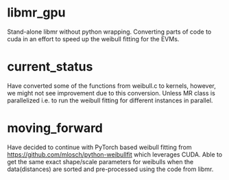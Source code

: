 # libmr_gpu
Stand-alone libmr without python wrapping. Converting parts of code to cuda in an effort to speed up the weibull fitting for the EVMs.

# current_status
Have converted some of the functions from weibull.c to kernels, however, we might not see improvement due to this conversion. Unless MR class is parallelized i.e. to run the weibull fitting for different instances in parallel. 

# moving_forward
Have decided to continue with PyTorch based weibull fitting from https://github.com/mlosch/python-weibullfit which leverages CUDA.
Able to get the same exact shape/scale parameters for weibulls when the data(distances) are sorted and pre-processed using the code from libmr. 